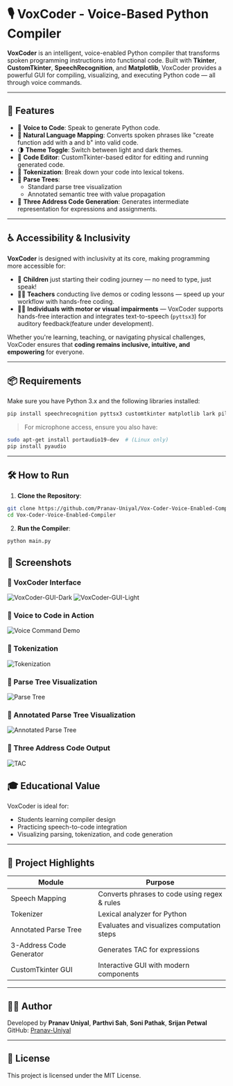 # 🎙️ VoxCoder - Voice-Based Python Compiler

**VoxCoder** is an intelligent, voice-enabled Python compiler that transforms spoken programming instructions into functional code. Built with **Tkinter**, **CustomTkinter**, **SpeechRecognition**, and **Matplotlib**, VoxCoder provides a powerful GUI for compiling, visualizing, and executing Python code — all through voice commands.

---

## 🚀 Features

- 🎤 **Voice to Code**: Speak to generate Python code.
- 🧠 **Natural Language Mapping**: Converts spoken phrases like "create function add with a and b" into valid code.
- 🌗 **Theme Toggle**: Switch between light and dark themes.
- 🧹 **Code Editor**: CustomTkinter-based editor for editing and running generated code.
- 🧩 **Tokenization**: Break down your code into lexical tokens.
- 🌲 **Parse Trees**:
  - Standard parse tree visualization
  - Annotated semantic tree with value propagation
- 📜 **Three Address Code Generation**: Generates intermediate representation for expressions and assignments.

---
## ♿ Accessibility & Inclusivity

**VoxCoder** is designed with inclusivity at its core, making programming more accessible for:

- 👦 **Children** just starting their coding journey — no need to type, just speak!
- 👩‍🏫 **Teachers** conducting live demos or coding lessons — speed up your workflow with hands-free coding.
- 🧑‍🦽 **Individuals with motor or visual impairments** — VoxCoder supports hands-free interaction and integrates text-to-speech (`pyttsx3`) for auditory feedback(feature under development).

Whether you're learning, teaching, or navigating physical challenges, VoxCoder ensures that **coding remains inclusive, intuitive, and empowering** for everyone.

---
## 📦 Requirements

Make sure you have Python 3.x and the following libraries installed:

```bash
pip install speechrecognition pyttsx3 customtkinter matplotlib lark pillow
```

> For microphone access, ensure you also have:
```bash
sudo apt-get install portaudio19-dev  # (Linux only)
pip install pyaudio
```

---

## 🛠️ How to Run

1. **Clone the Repository**:
```bash
git clone https://github.com/Pranav-Uniyal/Vox-Coder-Voice-Enabled-Compiler.git
cd Vox-Coder-Voice-Enabled-Compiler
```

2. **Run the Compiler**:
```bash
python main.py
```
## 📸 Screenshots

### 🧠 VoxCoder Interface
![VoxCoder-GUI-Dark](https://github.com/user-attachments/assets/b433dc95-0a89-4960-a7d4-57ca67af17a7)
![VoxCoder-GUI-Light](https://github.com/user-attachments/assets/c833837b-1dc0-44c7-b7cb-167f579d4867)



### 🎤 Voice to Code in Action
![Voice Command Demo](https://github.com/user-attachments/assets/b66f31f9-cb97-4f69-9537-408b4d712860)

### 🧩 Tokenization
![Tokenization](https://github.com/user-attachments/assets/d2d659e3-f989-4ac3-9233-1c1d726e7712)

### 🌳 Parse Tree Visualization
![Parse Tree](https://github.com/user-attachments/assets/3f5f2dd5-bc09-48a4-9bec-dc4009279049)

### 🌳 Annotated Parse Tree Visualization
![Annotated Parse Tree](https://github.com/user-attachments/assets/d4a111d8-c775-44fa-999a-ab84569c40c2)

### 📜 Three Address Code Output
![TAC](https://github.com/user-attachments/assets/5fd938ce-7c1b-4db5-b65c-8b3557d0603c)


## 🎓 Educational Value

VoxCoder is ideal for:
- Students learning compiler design
- Practicing speech-to-code integration
- Visualizing parsing, tokenization, and code generation

---

## 🧠 Project Highlights

| Module                  | Purpose                                         |
|------------------------|-------------------------------------------------|
| Speech Mapping          | Converts phrases to code using regex & rules   |
| Tokenizer               | Lexical analyzer for Python                     |
| Annotated Parse Tree    | Evaluates and visualizes computation steps     |
| 3-Address Code Generator| Generates TAC for expressions                  |
| CustomTkinter GUI       | Interactive GUI with modern components         |

---

## 👨‍💻 Author

Developed by **Pranav Uniyal**, **Parthvi Sah**, **Soni Pathak**, **Srijan Petwal**  
GitHub: [Pranav-Uniyal](https://github.com/Pranav-Uniyal)

---

## 📜 License

This project is licensed under the MIT License.

